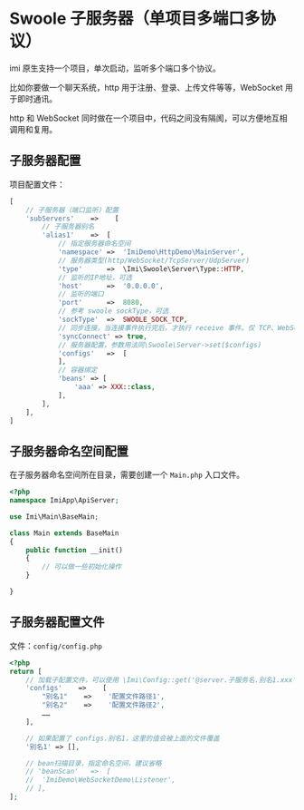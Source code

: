 # Swoole 子服务器（单项目多端口多协议）

imi 原生支持一个项目，单次启动，监听多个端口多个协议。

比如你要做一个聊天系统，http 用于注册、登录、上传文件等等，WebSocket 用于即时通讯。

http 和 WebSocket 同时做在一个项目中，代码之间没有隔阂，可以方便地互相调用和复用。

## 子服务器配置

项目配置文件：

```php
[
    // 子服务器（端口监听）配置
    'subServers'    =>    [
        // 子服务器别名
        'alias1'	=>	[
            // 指定服务器命名空间
            'namespace'	=>	'ImiDemo\HttpDemo\MainServer',
            // 服务器类型(http/WebSocket/TcpServer/UdpServer)
            'type'		=>	\Imi\Swoole\Server\Type::HTTP,
            // 监听的IP地址，可选
            'host'		=>	'0.0.0.0',
            // 监听的端口
            'port'		=>	8080,
            // 参考 swoole sockType，可选
            'sockType'	=>	SWOOLE_SOCK_TCP,
            // 同步连接，当连接事件执行完后，才执行 receive 事件。仅 TCP、WebSocket 有效
            'syncConnect' => true,
            // 服务器配置，参数用法同\Swoole\Server->set($configs)
            'configs'	=>	[
            ],
            // 容器绑定
            'beans' => [
                'aaa' => XXX::class,
            ],
        ],
    ],
]
```

## 子服务器命名空间配置

在子服务器命名空间所在目录，需要创建一个 `Main.php` 入口文件。

```php
<?php
namespace ImiApp\ApiServer;

use Imi\Main\BaseMain;

class Main extends BaseMain
{
    public function __init()
    {
        // 可以做一些初始化操作
    }

}
```

## 子服务器配置文件

文件：`config/config.php`

```php
<?php
return [
    // 加载子配置文件，可以使用 \Imi\Config::get('@server.子服务名.别名1.xxx') 获取
    'configs'    =>    [
        "别名1"    =>    '配置文件路径1',
        "别名2"    =>    '配置文件路径2',
        ……
    ],

    // 如果配置了 configs.别名1，这里的值会被上面的文件覆盖
    '别名1' => [],

    // bean扫描目录，指定命名空间，建议省略
    // 'beanScan'	=>	[
    // 	'ImiDemo\WebSocketDemo\Listener',
    // ],
];
```
